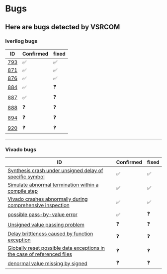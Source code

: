 # Bugs
## Here are bugs detected by VSRCOM
### Iverilog bugs
|  ID   | Confirmed  |  fixed |
|  --------------------------------------------------------  | ----  | ----  |
| [793](https://github.com/steveicarus/iverilog/issues/793)  | &#x2705; | &#x2705; |
| [871](https://github.com/steveicarus/iverilog/issues/871)  | &#x2705; | &#x2705; |
| [876](https://github.com/steveicarus/iverilog/issues/876)  | &#x2705; | &#x2705; |
| [884](https://github.com/steveicarus/iverilog/issues/884)  | &#x2705; | &#x2753; |
| [887](https://github.com/steveicarus/iverilog/issues/887)  | &#x2705; | &#x2753; |
| [888](https://github.com/steveicarus/iverilog/issues/888)  | &#x2753; | &#x2753; |
| [894](https://github.com/steveicarus/iverilog/issues/894)  | &#x2753; | &#x2753; |
| [920](https://github.com/steveicarus/iverilog/issues/920) | &#x2753; | &#x2753; |

***
### Vivado bugs
|  ID   | Confirmed  |  fixed |
|  --------------------------------------------------------  | ----  | ----  |
| [Synthesis crash under unsigned delay of specific symbol](https://support.xilinx.com/s/question/0D54U00006nWR8MSAW)  | &#x2705; | &#x2705; |
| [	Simulate abnormal termination within a compile step](https://support.xilinx.com/s/question/0D54U00006qTUKuSAO)  | &#x2705; | &#x2705; |
| [Vivado crashes abnormally during comprehensive inspection](https://support.xilinx.com/s/question/0D54U00006rWnXtSAK)  | &#x2705; | &#x2705; |
| [possible pass-by-value error](https://support.xilinx.com/s/question/0D54U00006TYSXGSA5)  | &#x2705; | &#x2753; |
| [Unsigned value passing problem](https://support.xilinx.com/s/question/0D54U00006fya2CSAQ)  | &#x2753; | &#x2753; |
| [Delay brittleness caused by function exception](https://support.xilinx.com/s/question/0D54U00006lB6gcSAC)  | &#x2753; | &#x2753; |
| [Globally reset possible data exceptions in the case of referenced files](https://support.xilinx.com/s/question/0D54U00006lB8rSSAS)  | &#x2753; | &#x2753; |
| [denormal value missing by signed](https://support.xilinx.com/s/question/0D54U00006nUeqbSAC) | &#x2753; | &#x2753; |
